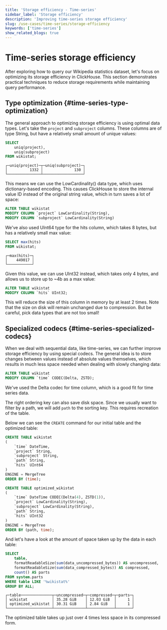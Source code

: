 ```yaml
---
title: 'Storage efficiency - Time-series'
sidebar_label: 'Storage efficiency'
description: 'Improving time-series storage efficiency'
slug: /use-cases/time-series/storage-efficiency
keywords: ['time-series']
show_related_blogs: true
---
```


# Time-series storage efficiency

After exploring how to query our Wikipedia statistics dataset, let's focus on optimizing its storage efficiency in ClickHouse. 
This section demonstrates practical techniques to reduce storage requirements while maintaining query performance.

## Type optimization {#time-series-type-optimization}

The general approach to optimizing storage efficiency is using optimal data types. 
Let's take the `project` and `subproject` columns. These columns are of type String, but have a relatively small amount of unique values:

```sql
SELECT
    uniq(project),
    uniq(subproject)
FROM wikistat;
```

```text
┌─uniq(project)─┬─uniq(subproject)─┐
│          1332 │              130 │
└───────────────┴──────────────────┘
```

This means we can use the LowCardinality() data type, which uses dictionary-based encoding. This causes ClickHouse to store the internal value ID instead of the original string value, which in turn saves a lot of space:


```sql
ALTER TABLE wikistat
MODIFY COLUMN `project` LowCardinality(String),
MODIFY COLUMN `subproject` LowCardinality(String)
```

We've also used UInt64 type for the hits column, which takes 8 bytes, but has a relatively small max value:

```sql
SELECT max(hits)
FROM wikistat;
```

```text
┌─max(hits)─┐
│    449017 │
└───────────┘
```

Given this value, we can use UInt32 instead, which takes only 4 bytes, and allows us to store up to ~4b as a max value:

```sql
ALTER TABLE wikistat
MODIFY COLUMN `hits` UInt32;
```

This will reduce the size of this column in memory by at least 2 times. Note that the size on disk will remain unchanged due to compression. But be careful, pick data types that are not too small!

## Specialized codecs {#time-series-specialized-codecs}

When we deal with sequential data, like time-series, we can further improve storage efficiency by using special codecs. 
The general idea is to store changes between values instead of absolute values themselves, which results in much less space needed when dealing with slowly changing data:

```sql
ALTER TABLE wikistat
MODIFY COLUMN `time` CODEC(Delta, ZSTD);
```

We've used the Delta codec for time column, which is a good fit for time series data. 

The right ordering key can also save disk space. 
Since we usually want to filter by a path, we will add `path` to the sorting key.
This requires recreation of the table. 

Below we can see the `CREATE` command for our initial table and the optimized table:

```sql
CREATE TABLE wikistat
(
    `time` DateTime,
    `project` String,
    `subproject` String,
    `path` String,
    `hits` UInt64
)
ENGINE = MergeTree
ORDER BY (time);
```

```sql
CREATE TABLE optimized_wikistat
(
    `time` DateTime CODEC(Delta(4), ZSTD(1)),
    `project` LowCardinality(String),
    `subproject` LowCardinality(String),
    `path` String,
    `hits` UInt32
)
ENGINE = MergeTree
ORDER BY (path, time);
```

And let's have a look at the amount of space taken up by the data in each table:

```sql
SELECT
    table,
    formatReadableSize(sum(data_uncompressed_bytes)) AS uncompressed,
    formatReadableSize(sum(data_compressed_bytes)) AS compressed,
    count() AS parts
FROM system.parts
WHERE table LIKE '%wikistat%'
GROUP BY ALL;
```

```text
┌─table──────────────┬─uncompressed─┬─compressed─┬─parts─┐
│ wikistat           │ 35.28 GiB    │ 12.03 GiB  │     1 │
│ optimized_wikistat │ 30.31 GiB    │ 2.84 GiB   │     1 │
└────────────────────┴──────────────┴────────────┴───────┘
```

The optimized table takes up just over 4 times less space in its compressed form.
